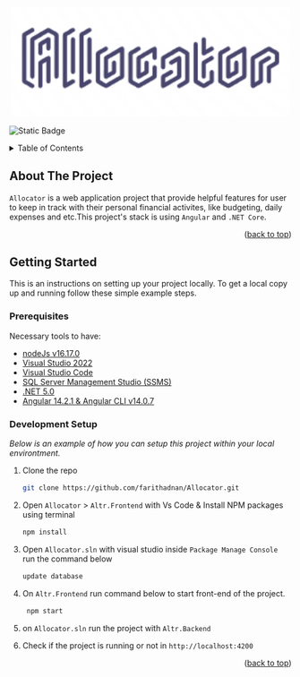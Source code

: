<div id="top"></div>


<p align="center">
 <img src="allocator.png" alt=" logo" width="500px"/>                                                           
</p>  

![Static Badge](https://img.shields.io/badge/Status-Abandoned-red)

<!-- TABLE OF CONTENTS -->
<details>
  <summary>Table of Contents</summary>
  <ol>
    <li>
      <a href="#about-the-project">About The Project</a>
    </li>
    <li>
      <a href="#getting-started">Getting Started</a>
      <ul>
        <li><a href="#prerequisites">Prerequisites</a></li>
        <li><a href="#development-setup">Development Setup</a></li>
      </ul>
    </li>
  </ol>
</details>


<!-- ABOUT THE PROJECT -->
## About The Project 
`Allocator` is a web application project that provide helpful features for user to keep in track with their personal financial activites, like budgeting, daily expenses and etc.This project's stack is using `Angular` and `.NET Core`.

<p align="right">(<a href="#top">back to top</a>)</p>


<!-- GETTING STARTED -->
## Getting Started

This is an instructions on setting up your project locally.
To get a local copy up and running follow these simple example steps.

### Prerequisites

Necessary tools to have:
* [nodeJs v16.17.0](https://nodejs.org/) 
* [Visual Studio 2022](https://visualstudio.microsoft.com/downloads/)
* [Visual Studio Code](https://code.visualstudio.com/)
* [SQL Server Management Studio (SSMS)](https://docs.microsoft.com/en-us/sql/ssms/download-sql-server-management-studio-ssms?view=sql-server-ver16)
* [.NET 5.0](https://dotnet.microsoft.com/en-us/download/dotnet)
* [Angular 14.2.1 & Angular CLI v14.0.7](https://angular.io/)


### Development Setup

_Below is an example of how you can setup this project within your local environtment._

1. Clone the repo
   ```sh
   git clone https://github.com/farithadnan/Allocator.git
   ```
   
2. Open `Allocator` > `Altr.Frontend` with Vs Code & Install NPM packages using terminal
   ```sh
   npm install
   ```

3. Open `Allocator.sln` with visual studio inside `Package Manage Console` run the command below
   ```sh
   update database
   ```   

4. On `Altr.Frontend` run command below to start front-end of the project. 
   ```sh
    npm start
   ```

5. on `Allocator.sln` run the project with `Altr.Backend`
   

6. Check if the project is running or not in `http://localhost:4200`
 

<p align="right">(<a href="#top">back to top</a>)</p>

